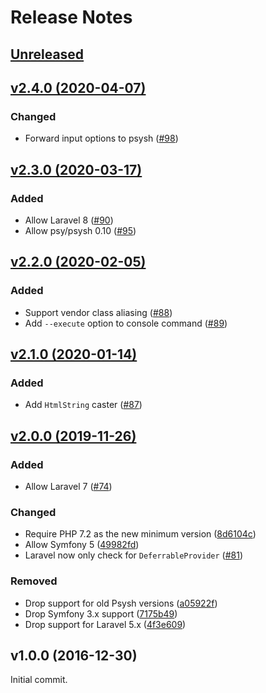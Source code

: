 # Release Notes

## [Unreleased](https://github.com/laravel/tinker/compare/v2.4.0...2.x)


## [v2.4.0 (2020-04-07)](https://github.com/laravel/tinker/compare/v2.3.0...v2.4.0)

### Changed
- Forward input options to psysh ([#98](https://github.com/laravel/tinker/pull/98))


## [v2.3.0 (2020-03-17)](https://github.com/laravel/tinker/compare/v2.2.0...v2.3.0)

### Added
- Allow Laravel 8 ([#90](https://github.com/laravel/tinker/pull/90))
- Allow psy/psysh 0.10 ([#95](https://github.com/laravel/tinker/pull/95))


## [v2.2.0 (2020-02-05)](https://github.com/laravel/tinker/compare/v2.1.0...v2.2.0)

### Added
- Support vendor class aliasing ([#88](https://github.com/laravel/tinker/pull/88))
- Add `--execute` option to console command ([#89](https://github.com/laravel/tinker/pull/89))


## [v2.1.0 (2020-01-14)](https://github.com/laravel/tinker/compare/v2.0.0...v2.1.0)

### Added
- Add `HtmlString` caster ([#87](https://github.com/laravel/tinker/pull/87))


## [v2.0.0 (2019-11-26)](https://github.com/laravel/tinker/compare/v1.0.10...v2.0.0)

### Added
- Allow Laravel 7 ([#74](https://github.com/laravel/tinker/pull/74))

### Changed
- Require PHP 7.2 as the new minimum version ([8d6104c](https://github.com/laravel/tinker/commit/8d6104cf50695e3f256d0389626c692e144d946b))
- Allow Symfony 5 ([49982fd](https://github.com/laravel/tinker/commit/49982fd563035025998efe7f32d005bc6da2ce0a))
- Laravel now only check for `DeferrableProvider` ([#81](https://github.com/laravel/tinker/pull/81))

### Removed
- Drop support for old Psysh versions ([a05922f](https://github.com/laravel/tinker/commit/a05922fa3b959d92efd16defe8e30a9895a69727))
- Drop Symfony 3.x support ([7175b49](https://github.com/laravel/tinker/commit/7175b4931917d507989cda2c753113f71aa18816))
- Drop support for Laravel 5.x ([4f3e609](https://github.com/laravel/tinker/commit/4f3e6098dff7ec4c0eedc5348184838598bc30c8))


## v1.0.0 (2016-12-30)

Initial commit.
